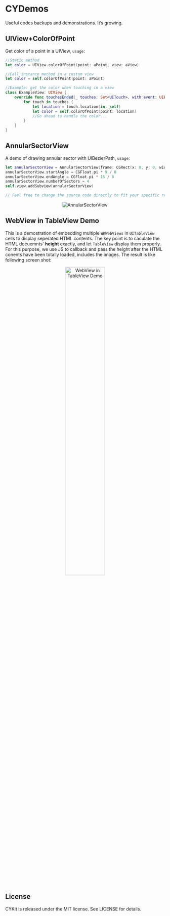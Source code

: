 # CYDemos
Useful codes backups and demonstrations. It’s growing.

## UIView+ColorOfPoint
Get color of a point in a UIView, `usage`:

```swift
//Static method
let color = UIView.colorOfPoint(point: aPoint, view: aView)

//Call instance method in a custom view
let color = self.colorOfPoint(point: aPoint)
```


```swift
//Example: get the color when touching in a view
class ExampleView: UIView {
    override func touchesEnded(_ touches: Set<UITouch>, with event: UIEvent?) {
        for touch in touches {
            let location = touch.location(in: self)
            let color = self.colorOfPoint(point: location)
            //Go ahead to handle the color...
        }
    }
}
```

## AnnularSectorView
A demo of drawing annular sector with UIBezierPath, `usage`:
```swift
let annularSectorView = AnnularSectorView(frame: CGRect(x: 0, y: 0, width: 200, height: 200))
annularSectorView.startAngle = CGFloat.pi * 9 / 8
annularSectorView.endAngle = CGFloat.pi * 15 / 8
annularSectorView.numberOfSectors = 4
self.view.addSubview(annularSectorView)

// Feel free to change the source code directly to fit your specific requirements 
```

<p align="center" >
<img src="https://raw.githubusercontent.com/chenyun122/CYKit/master/AnnularSectorView/AnnularSectorView.png" alt="AnnularSectorView" title="AnnularSectorView">
</p>

## WebView in TableView Demo
This is a demostration of embedding multiple `WKWebViews` in `UITableView` cells to display seperated HTML contents. The key point is to caculate the HTML docuemnts' **height** exactly, and let `TableView` display them properly.
For this purpose, we use JS to callback and pass the height after the HTML conents have been totally loaded, includes the images. The result is like following screen shot:  

<p align="center" >
<img src="https://raw.githubusercontent.com/chenyun122/CYKit/master/WebViewInTableViewDemo/Screenshot_2018-06-26.png" alt="WebView in TableView Demo" title="WebView in TableView Demo" width="50%">
</p>


## License

CYKit is released under the MIT license. See LICENSE for details.
